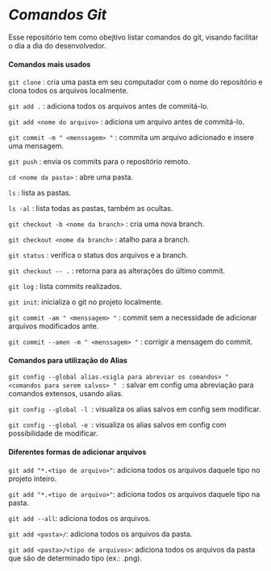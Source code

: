 # _Comandos Git_  

Esse repositório tem como obejtivo listar comandos do git, visando facilitar o dia a dia do desenvolvedor. 

#### Comandos mais usados 


`git clone` : cria uma pasta em seu computador com o nome do repositório e clona todos os arquivos localmente.

`git add .` : adiciona todos os arquivos antes de commitá-lo.

`git add <nome do arquivo>` : adiciona um arquivo antes de commitá-lo.

`git commit -m " <menssagem> "` : commita um arquivo adicionado e insere uma mensagem.

`git push` : envia os commits para o repositório remoto.

`cd <nome da pasta>` : abre uma pasta.

`ls` : lista as pastas.

`ls -al` : lista todas as pastas, também as ocultas.

`git checkout -b <nome da branch>` : cria uma nova branch.

`git checkout <nome da branch>` : atalho para a branch.

`git status` : verifica o status dos arquivos e a branch.

`git checkout -- .` : retorna para as alterações do último commit.

`git log` : lista commits realizados.

`git init`: inicializa o git no projeto localmente.

`git commit -am " <menssagem> "` : commit sem a necessidade de adicionar arquivos modificados ante.

`git commit --amen -m " <menssagem> "` : corrigir a mensagem do commit.


#### Comandos para utilização do Alias

`git config --global alias.<sigla para abreviar os comandos> " <comandos para serem salvos> " ` : salvar em config uma abreviação para comandos extensos, usando alias.

`git config --global -l `: visualiza os alias salvos em config sem modificar.

`git config --global -e `: visualiza os alias salvos em config com possibilidade de modificar.


#### Diferentes formas de adicionar arquivos

`git add "*.<tipo de arquivo>"`: adiciona todos os arquivos daquele tipo no projeto inteiro.

`git add "*.<tipo de arquivo>"`: adiciona todos os arquivos daquele tipo na pasta.

`git add --all`: adiciona todos os arquivos.

`git add <pasta>/`: adiciona todos os arquivos da pasta.

`git add <pasta>/<tipo de arquivos>`: adiciona todos os arquivos da pasta que são de determinado tipo (ex.: .png).